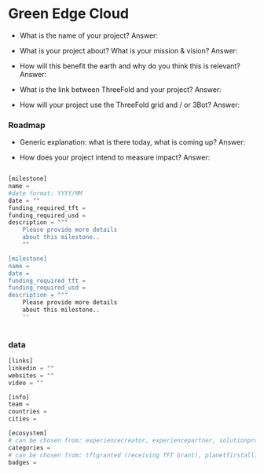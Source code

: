 # Green Edge Cloud

- What is the name of your project?
Answer:

- What is your project about? What is your mission & vision?
Answer:

- How will this benefit the earth and why do you think this is relevant? 
Answer:

- What is the link between ThreeFold and your project? 
Answer:

- How will your project use the ThreeFold grid and / or 3Bot?
Answer:



### Roadmap

- Generic explanation: what is there today, what is coming up?
Answer:

- How does your project intend to measure impact?
Answer:


```python

[milestone]
name = 
#date format: YYYY/MM 
date = ""
funding_required_tft = 
funding_required_usd = 
description = """
    Please provide more details
    about this milestone..
    ""

[milestone]
name = 
date =
funding_required_tft = 
funding_required_usd = 
description = """
    Please provide more details
    about this milestone..
    ""
    
```

### data

```python
[links]
linkedin = ""
websites = ""
video = ""

[info]
team = 
countries = 
cities = 

[ecosystem]
# can be chosen from: experiencecreator, experiencepartner, solutionprovider, farmer, systemintegrator
categories = 
# can be chosen from: tftgranted (receiving TFT Grant), planetfirstalliance (memeber of Planet First Alliance)
badges = 

```
